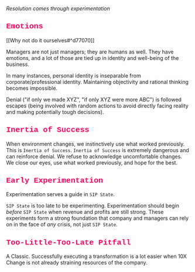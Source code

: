 *Resolution comes through experimentation*

<html>
	<h2 style="font-family:courier;color:#FF0064">
		Emotions
	</h2>
</html>
[[Why not do it ourselves#^d77070]]

Managers are not just managers; they are humans as well. They have emotions, and a lot of those are tied up in identity and well-being of the business.

In many instances, personal identity is inseparable from corporate/professional identity. Maintaining objectivity and rational thinking becomes impossible.

Denial ("if only we made XYZ", "if only XYZ were more ABC") is followed escapes (being involved with random actions to avoid directly facing reality and making potentially tough decisions).



<html>
	<h2 style="font-family:courier;color:#FF0064">
		Inertia of Success
	</h2>
</html>

When environment changes, we instinctively use what worked previously. This is `Inertia of Success`. `Inertia of Success` is extremely dangerous and can reinforce denial. We refuse to acknowledge uncomfortable changes. We close our eyes, use what worked previously, and hope for the best.


<html>
	<h2 style="font-family:courier;color:#FF0064">
		Early Experimentation
	</h2>
</html>

Experimentation serves a guide in `SIP State`.

`SIP State` is too late to be experimenting. Experimentation should begin *before*  `SIP State` when revenue and profits are still strong. These experiments form a strong foundation that company and managers can rely on in the face of *any* crisis, not just `SIP State`.


<html>
	<h2 style="font-family:courier;color:#FF0064">
		Too-Little-Too-Late Pitfall
	</h2>
</html>

A Classic. Successfully executing a transformation is a lot easier when 10X Change is not already straining resources of the company.
